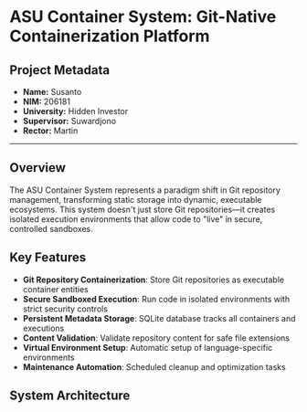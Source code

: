 # ASU Container System: Git-Native Containerization Platform

## Project Metadata
- **Name:** Susanto
- **NIM:** 206181  
- **University:** Hidden Investor
- **Supervisor:** Suwardjono
- **Rector:** Martin

---

## Overview

The ASU Container System represents a paradigm shift in Git repository management, transforming static storage into dynamic, executable ecosystems. This system doesn't just store Git repositories—it creates isolated execution environments that allow code to "live" in secure, controlled sandboxes.

## Key Features

- **Git Repository Containerization**: Store Git repositories as executable container entities
- **Secure Sandboxed Execution**: Run code in isolated environments with strict security controls
- **Persistent Metadata Storage**: SQLite database tracks all containers and executions
- **Content Validation**: Validate repository content for safe file extensions
- **Virtual Environment Setup**: Automatic setup of language-specific environments
- **Maintenance Automation**: Scheduled cleanup and optimization tasks

## System Architecture
